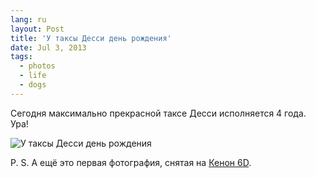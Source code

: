 ```yaml
---
lang: ru
layout: Post
title: 'У таксы Десси день рождения'
date: Jul 3, 2013
tags:
  - photos
  - life
  - dogs
---
```


Сегодня максимально прекрасной таксе Десси исполняется 4 года. Ура!

![У таксы Десси день рождения](photo://2013-06-29_0116_Artem_Sapegin)

P. S. А ещё это первая фотография, снятая на [Кенон 6D](/about).
